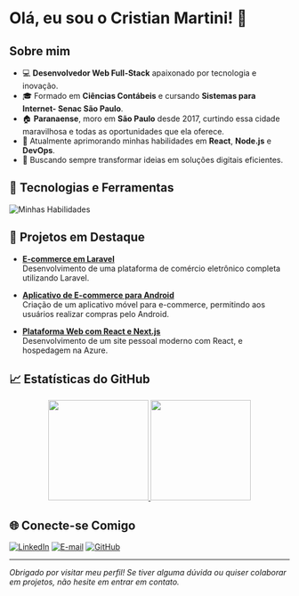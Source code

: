 # Olá, eu sou o Cristian Martini! 👋

<!--
**CristianMartini/CristianMartini** é um repositório ✨ _especial_ ✨ porque seu `README.md` (este arquivo) aparece no seu perfil GitHub.
-->

## Sobre mim

- 💻 **Desenvolvedor Web Full-Stack** apaixonado por tecnologia e inovação.
- 🎓 Formado em **Ciências Contábeis** e cursando **Sistemas para Internet- Senac São Paulo**.
- 🏠 **Paranaense**, moro em **São Paulo** desde 2017, curtindo essa cidade maravilhosa e todas as oportunidades que ela oferece.
- 🌱 Atualmente aprimorando minhas habilidades em **React**, **Node.js** e **DevOps**.
- 🎯 Buscando sempre transformar ideias em soluções digitais eficientes.

## 🔧 Tecnologias e Ferramentas

![Minhas Habilidades](https://skillicons.dev/icons?i=react,angular,nodejs,laravel,kotlin,js,ts,html,css,tailwind,git,github,vscode,androidstudio&theme=light)

## 🚀 Projetos em Destaque

- [**E-commerce em Laravel**](https://github.com/CristianMartini/Projeto-Bravo-PI)  
  Desenvolvimento de uma plataforma de comércio eletrônico completa utilizando Laravel.

- [**Aplicativo de E-commerce para Android**](https://github.com/CristianMartini/Echo-Viagens-)  
  Criação de um aplicativo móvel para e-commerce, permitindo aos usuários realizar compras pelo Android.

- [**Plataforma Web com React e Next.js**](https://github.com/CristianMartini/minha-landing-page)  
  Desenvolvimento de um site pessoal moderno com React, e hospedagem na Azure.

## 📈 Estatísticas do GitHub

<div align="center">
  <a href="https://github.com/CristianMartini">
    <img height="180em" src="https://github-readme-stats.vercel.app/api?username=CristianMartini&show_icons=true&theme=dracula&include_all_commits=true&count_private=true"/>
    <img height="180em" src="https://github-readme-stats.vercel.app/api/top-langs/?username=CristianMartini&layout=compact&langs_count=7&theme=dracula"/>
  </a>
</div>

## 🌐 Conecte-se Comigo

[![LinkedIn](https://img.shields.io/badge/LinkedIn-0077B5?style=for-the-badge&logo=linkedin&logoColor=white)](https://linkedin.com/in/cristianmartinisp)
[![E-mail](https://img.shields.io/badge/Email-D14836?style=for-the-badge&logo=gmail&logoColor=white)](mailto:cristianmartini.sp@gmail.com)
[![GitHub](https://img.shields.io/badge/GitHub-100000?style=for-the-badge&logo=github&logoColor=white)](https://github.com/CristianMartini)


---

*Obrigado por visitar meu perfil! Se tiver alguma dúvida ou quiser colaborar em projetos, não hesite em entrar em contato.*
